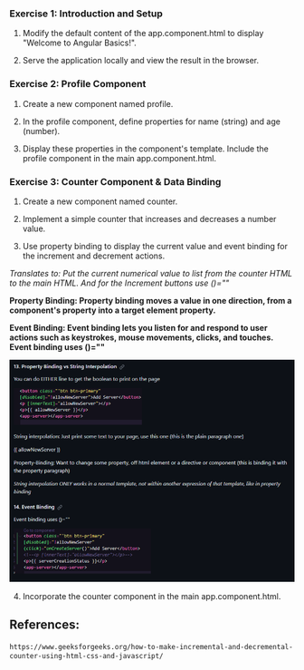 ### Exercise 1: Introduction and Setup

1. Modify the default content of the app.component.html to display "Welcome to Angular Basics!".

2. Serve the application locally and view the result in the browser.

### Exercise 2: Profile Component

1. Create a new component named profile.

2. In the profile component, define properties for name (string) and age (number).

3. Display these properties in the component's template.
Include the profile component in the main app.component.html.

### Exercise 3: Counter Component & Data Binding

1. Create a new component named counter.

2. Implement a simple counter that increases and decreases a number value.

3. Use property binding to display the current value and event binding for the increment and decrement actions.

*Translates to: Put the current numerical value to list from the counter HTML to the main HTML. And for the Increment buttons use ()=""*

**Property Binding: Property binding moves a value in one direction, from a component's property into a target element property.**

**Event Binding: Event binding lets you listen for and respond to user actions such as keystrokes, mouse movements, clicks, and touches. Event binding uses ()=""**

![Property and Event Bindings](image.png)

4. Incorporate the counter component in the main app.component.html.

## References:

    https://www.geeksforgeeks.org/how-to-make-incremental-and-decremental-counter-using-html-css-and-javascript/